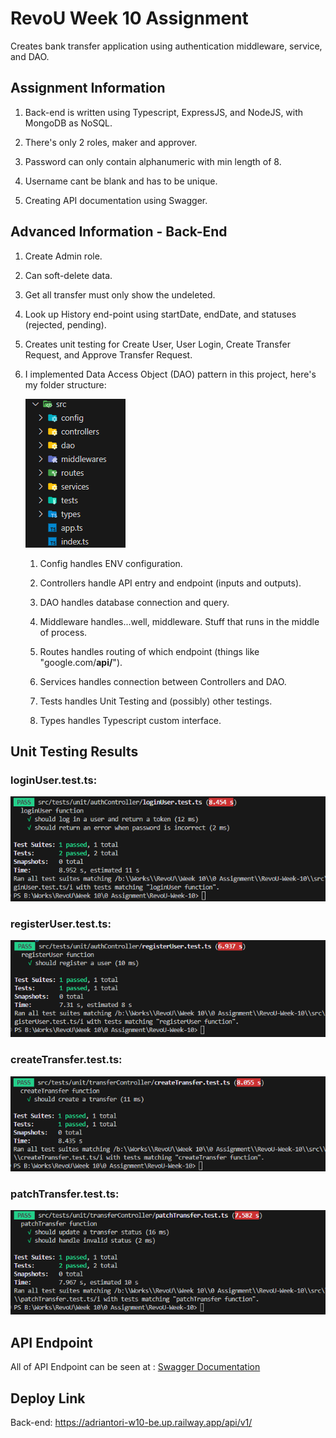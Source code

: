 # RevoU Week 10 Assignment

Creates bank transfer application using authentication middleware, service, and DAO.

## Assignment Information

1. Back-end is written using Typescript, ExpressJS, and NodeJS, with MongoDB as NoSQL.

2. There's only 2 roles, maker and approver.

3. Password can only contain alphanumeric with min length of 8.

4. Username cant be blank and has to be unique.

5. Creating API documentation using Swagger.

## Advanced Information - Back-End

1. Create Admin role.

2. Can soft-delete data.

3. Get all transfer must only show the undeleted.

4. Look up History end-point using startDate, endDate, and statuses (rejected, pending).

5. Creates unit testing for Create User, User Login, Create Transfer Request, and Approve Transfer Request.

6. I implemented Data Access Object (DAO) pattern in this project, here's my folder structure:
   
   ![](assets/img/README/2023-08-26-08-27-02-image.png)
   
   1. Config handles ENV configuration.
   
   2. Controllers handle API entry and endpoint (inputs and outputs).
   
   3. DAO handles database connection and query.
   
   4. Middleware handles...well, middleware. Stuff that runs in the middle of process.
   
   5. Routes handles routing of which endpoint (things like "google.com/**api/**").
   
   6. Services handles connection between Controllers and DAO.
   
   7. Tests handles Unit Testing and (possibly) other testings.
   
   8. Types handles Typescript custom interface.

## Unit Testing Results

### loginUser.test.ts:

![](assets/img/README/2023-08-26-08-33-20-image.png)

### registerUser.test.ts:

![](assets/img/README/2023-08-26-08-33-56-image.png)

### createTransfer.test.ts:

![](assets/img/README/2023-08-26-08-34-29-image.png)

### patchTransfer.test.ts:

![](assets/img/README/2023-08-26-08-35-02-image.png)

## API Endpoint

All of API Endpoint can be seen at : [Swagger Documentation](https://adriantori-w10-be.up.railway.app/)

## Deploy Link

Back-end: https://adriantori-w10-be.up.railway.app/api/v1/
